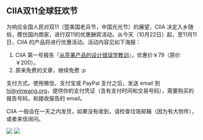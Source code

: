 ## CIIA双11全球狂欢节

为响应全国人民对双11（暨美国老兵节，中国光光节）的展望，CIIA 决定入乡随俗，模仿国内商家，进行双11的优惠酬宾活动。从今天（10月22日）起，至11月11日，CIIA 的产品将进行优惠活动。活动内容见如下海报：

1.  CIIA 第一号报告『[从苹果产品的设计错误学教训](http://www.yinwang.org/blog-cn/2017/09/25/apple)』，优惠价￥79（原价￥200）。
2.  原来免费的文章，继续免费 :p

支付方式。使用微信，支付宝或 PayPal 支付之后，发送 email 到 hi@yinwang.org，提供你的支付凭证（含有支付时间和交易号码），需要购买的报告号码，和接收报告的 email。

CIIA 一般会在一天之内发货，如果没有收到，请检查垃圾邮箱（因为有大附件），或者来信询问。

![](http://www.yinwang.org/images/wechat79.jpg) ![](http://www.yinwang.org/images/alipay79.jpg)
